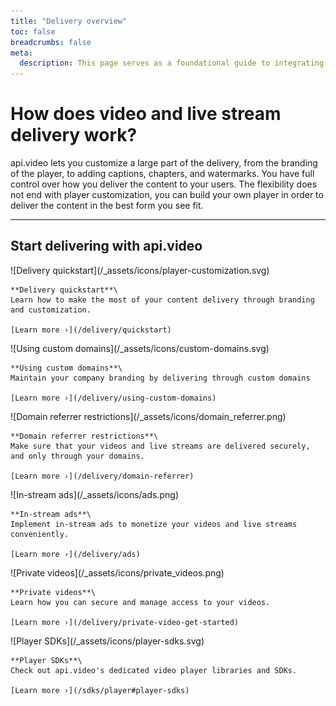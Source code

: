 ```yaml
---
title: "Delivery overview"
toc: false
breadcrumbs: false
meta:
  description: This page serves as a foundational guide to integrating api.video's solutions for video delivery and player customization.
---
```


<div class="section-header no-toc">

# How does <span style="color: var(--accent-10)">video and live stream delivery</span> work?

  api.video lets you customize a large part of the delivery, from the branding of the player, to adding captions, chapters, and watermarks. You have full control over how you deliver the content to your users. The flexibility does not end with player customization, you can build your own player in order to deliver the content in the best form you see fit.

</div>

---

## Start delivering with api.video

<Grid cols="2" gap="3">
<Card pad="3">
    ![Delivery quickstart](/_assets/icons/player-customization.svg)

    **Delivery quickstart**\
    Learn how to make the most of your content delivery through branding and customization.

    [Learn more ›](/delivery/quickstart)
</Card>
<Card pad="3">
    ![Using custom domains](/_assets/icons/custom-domains.svg)

    **Using custom domains**\
    Maintain your company branding by delivering through custom domains

    [Learn more ›](/delivery/using-custom-domains)
</Card>
<Card pad="3">
    ![Domain referrer restrictions](/_assets/icons/domain_referrer.png)

    **Domain referrer restrictions**\
    Make sure that your videos and live streams are delivered securely, and only through your domains.

    [Learn more ›](/delivery/domain-referrer)
</Card>
<Card pad="3">
    ![In-stream ads](/_assets/icons/ads.png)

    **In-stream ads**\
    Implement in-stream ads to monetize your videos and live streams conveniently.

    [Learn more ›](/delivery/ads)
</Card>
<Card pad="3">
    ![Private videos](/_assets/icons/private_videos.png)

    **Private videos**\
    Learn how you can secure and manage access to your videos.

    [Learn more ›](/delivery/private-video-get-started)
</Card>
<Card pad="3">
    ![Player SDKs](/_assets/icons/player-sdks.svg)

    **Player SDKs**\
    Check out api.video's dedicated video player libraries and SDKs.

    [Learn more ›](/sdks/player#player-sdks)
</Card>
</Grid>